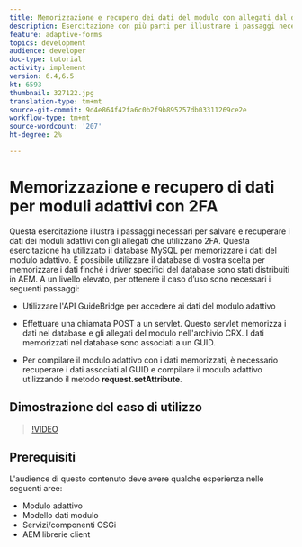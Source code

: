```yaml
---
title: Memorizzazione e recupero dei dati del modulo con allegati dal database MySQL
description: Esercitazione con più parti per illustrare i passaggi necessari per memorizzare e recuperare i dati dei moduli con gli allegati
feature: adaptive-forms
topics: development
audience: developer
doc-type: tutorial
activity: implement
version: 6.4,6.5
kt: 6593
thumbnail: 327122.jpg
translation-type: tm+mt
source-git-commit: 9d4e864f42fa6c0b2f9b895257db03311269ce2e
workflow-type: tm+mt
source-wordcount: '207'
ht-degree: 2%

---
```



# Memorizzazione e recupero di dati per moduli adattivi con 2FA

Questa esercitazione illustra i passaggi necessari per salvare e recuperare i dati dei moduli adattivi con gli allegati che utilizzano 2FA. Questa esercitazione ha utilizzato il database MySQL per memorizzare i dati del modulo adattivo. È possibile utilizzare il database di vostra scelta per memorizzare i dati finché i driver specifici del database sono stati distribuiti in AEM. A un livello elevato, per ottenere il caso d’uso sono necessari i seguenti passaggi:

* Utilizzare l&#39;API GuideBridge per accedere ai dati del modulo adattivo

* Effettuare una chiamata POST a un servlet. Questo servlet memorizza i dati nel database e gli allegati del modulo nell&#39;archivio CRX. I dati memorizzati nel database sono associati a un GUID.

* Per compilare il modulo adattivo con i dati memorizzati, è necessario recuperare i dati associati al GUID e compilare il modulo adattivo utilizzando il metodo **request.setAttribute**.

## Dimostrazione del caso di utilizzo

>[!VIDEO](https://video.tv.adobe.com/v/327122?quality=9&learn=on)

## Prerequisiti

L&#39;audience di questo contenuto deve avere qualche esperienza nelle seguenti aree:

* Modulo adattivo
* Modello dati modulo
* Servizi/componenti OSGi
* AEM librerie client
